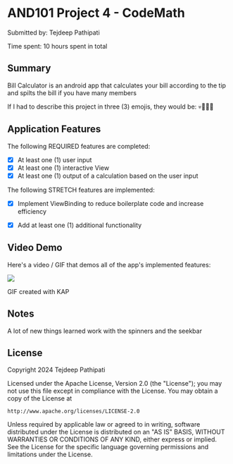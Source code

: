 <!-- (This is a comment) INSTRUCTIONS: Go through this page and fill out any **bolded** entries with their correct values.-->

# AND101 Project 4 - CodeMath

Submitted by: Tejdeep Pathipati

Time spent: 10 hours spent in total

## Summary

Bill Calculator is an android app that calculates your bill according to the tip and spilts the bill if you have many members

If I had to describe this project in three (3) emojis, they would be: 💀🫡🧑‍💻

## Application Features

The following REQUIRED features are completed:

- [X] At least one (1) user input
- [X] At least one (1) interactive View
- [X] At least one (1) output of a calculation based on the user input

The following STRETCH features are implemented:

- [X] Implement ViewBinding to reduce boilerplate code and increase efficiency
- [X] Add at least one (1) additional functionality


## Video Demo

Here's a video / GIF that demos all of the app's implemented features:

<img src='https://media.giphy.com/media/v1.Y2lkPTc5MGI3NjExZnNlNnZqbHN4eDRmdDlpcWlzcWYwd3QwNmM5NjFxaDQ2aHVqZmJyZCZlcD12MV9pbnRlcm5hbF9naWZfYnlfaWQmY3Q9Zw/POmMjgftEDJ2YMDezp/source.gif'/>

GIF created with KAP

## Notes

A lot of new things learned work with the spinners and the seekbar 

## License

Copyright 2024 Tejdeep Pathipati

Licensed under the Apache License, Version 2.0 (the "License");
you may not use this file except in compliance with the License.
You may obtain a copy of the License at

    http://www.apache.org/licenses/LICENSE-2.0

Unless required by applicable law or agreed to in writing, software
distributed under the License is distributed on an "AS IS" BASIS,
WITHOUT WARRANTIES OR CONDITIONS OF ANY KIND, either express or implied.
See the License for the specific language governing permissions and
limitations under the License.
